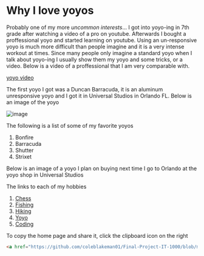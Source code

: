 # Why I love yoyos

Probably one of my more _uncommon interests_... I got into yoyo-ing in 7th grade after watching a video of a pro on youtube. Afterwards I bought a proffessional yoyo and started learning on youtube. Using an un-responsive yoyo is much more difficult than people imagine and it is a very intense workout at times. Since many people only imagine a standard yoyo when I talk about yoyo-ing I usually show them my yoyo and some tricks, or a video. Below is a video of a proffessional that I am very comparable with.

[yoyo video](https://www.youtube.com/watch?v=uHEs5JRFEUU)

The first yoyo I got was a Duncan Barracuda, it is an aluminum unresponsive yoyo and I got it in Universal Studios in Orlando FL. Below is an image of the yoyo

![image](https://user-images.githubusercontent.com/65063251/119300766-edd6f980-bc26-11eb-9a5a-f85024a612bf.png)

The following is a list of some of my favorite yoyos

1. Bonfire
2. Barracuda
3. Shutter
4. Strixet

Below is an image of a yoyo I plan on buying next time I go to Orlando at the yoyo shop in Universal Studios

The links to each of my hobbies
1. [Chess](https://github.com/coleblakeman01/Final-Project-IT-1000/blob/main/Chess)
2. [Fishing](https://github.com/coleblakeman01/Final-Project-IT-1000/blob/main/fishing.md)
3. [Hiking](https://github.com/coleblakeman01/Final-Project-IT-1000/blob/main/hiking.md)
4. [Yoyo](https://github.com/coleblakeman01/Final-Project-IT-1000/blob/main/yoyo.md)
5. [Coding](https://github.com/coleblakeman01/Final-Project-IT-1000/blob/main/coding.md)

To copy the home page and share it, click the clipboard icon on the right

```html
<a href="https://github.com/coleblakeman01/Final-Project-IT-1000/blob/main/README.md">Home Page</a>
```

